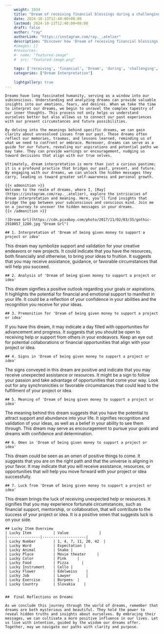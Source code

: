 ```yaml
---
    weight: 1934
    title: "Dream of receiving financial blessings during a challenging time."  # Assuming 'title' column exists
    date: 2024-10-13T12:40:00+08:00
    lastmod: 2024-10-13T12:40:00+08:00
    draft: false
    author: "ray"
    authorLink: "https://instagram.com/ray._.atelier"
    description: "Discover how 'Dream of receiving financial blessings during a challenging time.' can interpret your future and uncover its significant meanings in your life."
    #images: []
    #resources:
    #- name: "featured-image"
    #  src: "featured-image.png"
    
    tags: ['receiving', 'financial', 'Dream', 'during', 'challenging', 'a', 'of', 'blessings', 'time.']
    categories: ["Dream Interpretation"]
    
    lightgallery: true
---
```

    
    Dreams have long fascinated humanity, serving as a window into our subconscious. Understanding and analyzing dreams can provide valuable insights into our emotions, fears, and desires. When we take the time to interpret our dreams, we begin to unravel the complex tapestry of our inner thoughts. This process not only helps us understand ourselves better but also allows us to connect our past experiences with our present circumstances and future possibilities.
    
    By delving into the meanings behind specific dreams, we can gain clarity about unresolved issues from our past. These dreams often reflect our memories, traumas, and lessons learned, reminding us of what we need to confront or embrace. Moreover, dreams can serve as a guide for our future, revealing our aspirations and potential paths we may take. They can provide warnings or encouragement, nudging us toward decisions that align with our true selves.
    
    Ultimately, dream interpretation is more than just a curious pastime; it is a profound practice that bridges our past, present, and future. By engaging with our dreams, we can unlock the hidden messages they carry, leading us toward greater self-awareness and personal growth.
    
    {{< admonition >}}
    Welcome to the realm of dreams, where I, [Ray](https://instagram.com/ray._.atelier), explore the intricacies of dream interpretation and meaning. Here, you’ll find insights that bridge the gap between your subconscious and conscious mind. Join me on a journey to uncover the hidden messages in your dreams.
    {{< /admonition >}}
    
    ![Dream Grl](https://cdn.pixabay.com/photo/2017/11/02/03/35/gothic-2910057_1280.jpg "Dream Grl")
    
    ## 1. Interpretation of 'Dream of being given money to support a project or idea'
    
This dream may symbolize support and validation for your creative endeavors or new projects. It could indicate that you have the resources, both financially and otherwise, to bring your ideas to fruition. It suggests that you may receive assistance, guidance, or favorable circumstances that will help you succeed.
    
    ## 2. Analysis of 'Dream of being given money to support a project or idea'
    
This dream signifies a positive outlook regarding your goals or aspirations. It highlights the potential for financial and emotional support to manifest in your life. It could be a reflection of your confidence in your abilities and the recognition you receive for your ideas.
    
    ## 3. Premonition for 'Dream of being given money to support a project or idea'
    
If you have this dream, it may indicate a day filled with opportunities for advancement and progress. It suggests that you should be open to receiving help or support from others in your endeavors. Keep an eye out for potential collaborations or financial opportunities that align with your project or idea.
    
    ## 4. Signs in 'Dream of being given money to support a project or idea'
    
The signs conveyed in this dream are positive and indicate that you may receive unexpected assistance or resources. It might be a sign to follow your passion and take advantage of opportunities that come your way. Look out for any synchronicities or favorable circumstances that could lead to the fulfillment of your project or idea.
    
    ## 5. Meaning of 'Dream of being given money to support a project or idea'
    
The meaning behind this dream suggests that you have the potential to attract support and abundance into your life. It signifies recognition and validation of your ideas, as well as a belief in your ability to see them through. This dream may serve as encouragement to pursue your goals and dreams with confidence and determination.
    
    ## 6. Omen in 'Dream of being given money to support a project or idea'
    
This dream could be seen as an omen of positive things to come. It suggests that you are on the right path and that the universe is aligning in your favor. It may indicate that you will receive assistance, resources, or opportunities that will help you move forward with your project or idea successfully.
    
    ## 7. Luck from 'Dream of being given money to support a project or idea'
    
This dream brings the luck of receiving unexpected help or resources. It signifies that you may experience fortunate circumstances, such as financial support, mentorship, or collaboration, that will contribute to the success of your project or idea. It is a positive omen that suggests luck is on your side.
    
    ## Lucky Item Overview
    | Lucky Item          | Value              |
    |---------------|--------------------|
    | Lucky Number        | 1, 4, 7, 11, 20, 42  |
    | Lucky Word          | Expectation |
    | Lucky Animal        | Snake |
    | Lucky Place         | Movie theater     |
    | Lucky Color         | Pink     |
    | Lucky Food          | Pizza      |
    | Lucky Instrument    | Cello |
    | Lucky Flower        | Edelweiss    |
    | Lucky Job           | Lawyer       |
    | Lucky Exercise      | Burpees  |
    | Lucky Country       | Slovakia    |
    
    
    ##  Final Reflections on Dreams
    
    As we conclude this journey through the world of dreams, remember that dreams are both mysterious and beautiful. They hold the power to reveal hidden truths and insights about ourselves. By embracing their messages, we can cultivate a more positive influence in our lives. Let us live with intention, guided by the wisdom our dreams offer. Together, may we navigate our paths with clarity and purpose.
    